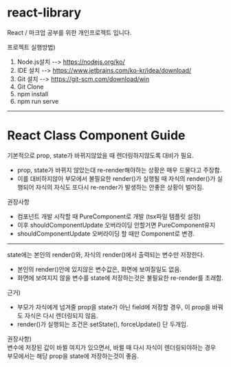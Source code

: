 # react-library

React / 마크업 공부를 위한 개인프로젝트 입니다.

프로젝트 실행방법)

1. Node.js설치 --> https://nodejs.org/ko/
2. IDE 설치 --> https://www.jetbrains.com/ko-kr/idea/download/
3. Git 설치 --> https://git-scm.com/download/win
4. Git Clone
5. npm install
6. npm run serve

<hr>

# React Class Component Guide

기본적으로 prop, state가 바뀌지않았을 때 렌더링하지않도록 대비가 필요.<br>

* prop, state가 바뀌지 않았는대 re-render해야하는 상황은 매우 드물다고 주장함.
* 이를 대비하지않아 부모에서 불필요한 render()가 실행될 때 자식의 render()가 실행되어 자식의 자식도 또다시 re-render가 발생하는 안좋은 상황이 벌어짐.

권장사항
* 컴포넌트 개발 시작할 때 PureComponent로 개발 (tsx파일 템플릿 설정)
* 이후 shouldComponentUpdate 오버라이딩 안할거면 PureComponent유지
* shouldComponentUpdate 오버라이딩 할 때만 Component로 변경.

<hr>

state에는 본인의 render()와, 자식의 render()에서 출력되는 변수만 저장한다.

* 본인의 render()안에 있지않은 변수값은, 화면에 보여질일도 없음.
* 화면에 보여지지 않을 변수를 state에 저장하는것은 불필요한 re-render를 초래함.

근거)<br>
* 부모가 자식에게 넘겨줄 prop을 state가 아닌 field에 저장할 경우, 이 prop을 바꿔도 자식은 다시 렌더링되지 않음.
* render()가 실행되는 조건은 setState(), forceUpdate() 단 두개임.

권장사항)<br>
변수에 저장된 값이 바뀔 여지가 있으면서, 바뀔 때 다시 자식이 렌더링되야하는 경우<br>
부모에서는 해당 prop을 state에 저장하는것이 좋음.
